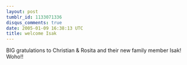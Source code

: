 ```yaml
---
layout: post
tumblr_id: 1133071336
disqus_comments: true
date: 2005-01-09 16:38:13 UTC
title: welcome Isak
---
```


BIG gratulations to Christian &#38; Rosita and their new family member Isak! Woho!!
